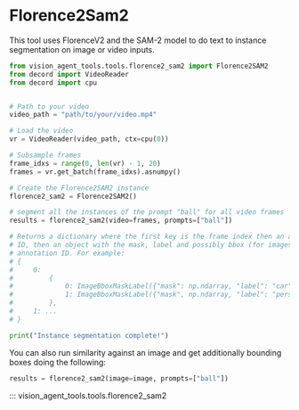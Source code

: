 # Florence2Sam2

This tool uses FlorenceV2 and the SAM-2 model to do text to instance segmentation on image or video inputs.

```python
from vision_agent_tools.tools.florence2_sam2 import Florence2SAM2
from decord import VideoReader
from decord import cpu


# Path to your video
video_path = "path/to/your/video.mp4"

# Load the video
vr = VideoReader(video_path, ctx=cpu(0))

# Subsample frames
frame_idxs = range(0, len(vr) - 1, 20)
frames = vr.get_batch(frame_idxs).asnumpy()

# Create the Florence2SAM2 instance
florence2_sam2 = Florence2SAM2()

# segment all the instances of the prompt "ball" for all video frames
results = florence2_sam2(video=frames, prompts=["ball"])

# Returns a dictionary where the first key is the frame index then an annotation
# ID, then an object with the mask, label and possibly bbox (for images) for each
# annotation ID. For example:
# {
#     0:
#         {
#             0: ImageBboxMaskLabel({"mask": np.ndarray, "label": "car"}),
#             1: ImageBboxMaskLabel({"mask", np.ndarray, "label": "person"})
#         },
#     1: ...
# }

print("Instance segmentation complete!")

```

You can also run similarity against an image and get additionally bounding boxes doing the following:

```python
results = florence2_sam2(image=image, prompts=["ball"])
```

::: vision_agent_tools.tools.florence2_sam2
